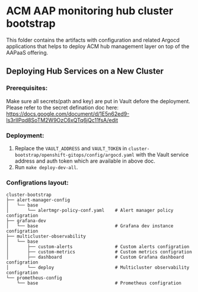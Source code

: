 # ACM AAP monitoring hub cluster bootstrap

This folder contains the artifacts with configuration and related Argocd applications that helps to deploy ACM hub management layer on top of the AAPaaS offering.

## Deploying Hub Services on a New Cluster


### Prerequisites:
Make sure all secrets(path and key) are put in Vault defore the deployment. Please refer to the secret defination doc here:
https://docs.google.com/document/d/1E5n62ed9-ls3rIIPqd8SoTM2W9OzC6xQTq6jQc11fsA/edit


### Deployment:
1. Replace the `VAULT_ADDRESS` and `VAULT_TOKEN` in `cluster-bootstrap/openshift-gitops/config/argocd.yaml` with the Vault service address and auth token which are available in above doc.
2. Run `make deploy-dev-all`.


### Configrations layout:
    cluster-bootstrap
    ├── alert-manager-config
    │   └── base
    │       └── alertmgr-policy-conf.yaml    # Alert manager policy configration
    ├── grafana-dev
    │   └── base                             # Grafana dev instance configration
    ├── multicluster-observability
    │   └── base
    │       ├── custom-alerts                # Custom alerts configration
    │       ├── custom-metrics               # Custom metrics configration
    │       ├── dashboard                    # Custom Grafana dashboard configration
    │       └── deploy                       # Multicluster observability configration
    └── prometheus-config                    
        └── base                             # Prometheus configration
